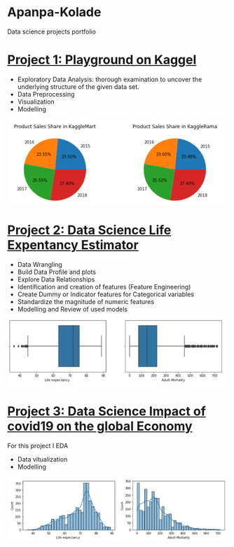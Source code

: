 # Apanpa-Kolade
Data science projects portfolio
# [Project 1: Playground on Kaggel](https://github.com/abolayo/DScience/blob/master/kaggel/tabular-playground-series-jan2022.ipynb)
* Exploratory Data Analysis: thorough examination to uncover the underlying structure of the given data set.
* Data Preprocessing
* Visualization
* Modelling 

![pie chart](images/Kaggle.PNG)

# [Project 2: Data Science Life Expentancy Estimator](https://github.com/abolayo/DScience/blob/master/life-expectancy/life_expectancy_demo.ipynb)
* Data Wrangling
* Build Data Profile and plots
* Explore Data Relationships
* Identification and creation of features (Feature Engineering)
* Create Dummy or Indicator features for Categorical variables
* Standardize the magnitude of numeric features
* Modelling and Review of used models

 ![box-plots](images/life.png)
 
# [Project 3: Data Science Impact of covid19 on the global Economy](https://github.com/HDSC-21/covid19-on-the-global-economy/blob/main/Image/EDA.ipynb)
For this project I EDA
* Data vitualization
* Modelling

 ![second image](images/histogram.png)
